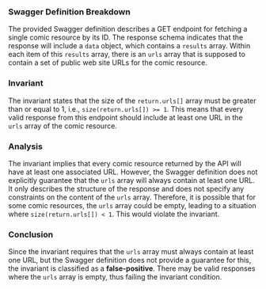 ### Swagger Definition Breakdown
The provided Swagger definition describes a GET endpoint for fetching a single comic resource by its ID. The response schema indicates that the response will include a `data` object, which contains a `results` array. Within each item of this `results` array, there is an `urls` array that is supposed to contain a set of public web site URLs for the comic resource.

### Invariant
The invariant states that the size of the `return.urls[]` array must be greater than or equal to 1, i.e., `size(return.urls[]) >= 1`. This means that every valid response from this endpoint should include at least one URL in the `urls` array of the comic resource.

### Analysis
The invariant implies that every comic resource returned by the API will have at least one associated URL. However, the Swagger definition does not explicitly guarantee that the `urls` array will always contain at least one URL. It only describes the structure of the response and does not specify any constraints on the content of the `urls` array. Therefore, it is possible that for some comic resources, the `urls` array could be empty, leading to a situation where `size(return.urls[]) < 1`. This would violate the invariant.

### Conclusion
Since the invariant requires that the `urls` array must always contain at least one URL, but the Swagger definition does not provide a guarantee for this, the invariant is classified as a **false-positive**. There may be valid responses where the `urls` array is empty, thus failing the invariant condition.
